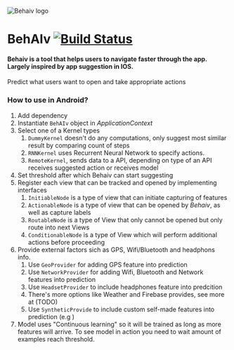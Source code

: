 ![Behaiv logo](https://github.com/dmi3coder/behaiv-java/raw/master/docs/img/behaiv_logo.png)
# BehAIv [![Build Status](https://travis-ci.com/dmi3coder/behaiv-java.svg?branch=master)](https://travis-ci.com/dmi3coder/behaiv-java)
#### Behaiv is a tool that helps users to navigate faster through the app. Largely inspired by app suggestion in IOS.
Predict what users want to open and take appropriate actions
### How to use in Android?

1. Add dependency
1. Instantiate `BehAIv` object in *ApplicationContext*
1. Select one of a Kernel types
    1. `DummyKernel` doesn't do any computations, only suggest most similar result by comparing count of steps
    1. `RNNKernel` uses Recurrent Neural Network to specify actions.
    1. `RemoteKernel`, sends data to a API, depending on type of an API receives suggested action or receives model
1. Set threshold after which Behaiv can start suggesting
1. Register each view that can be tracked and opened by implementing interfaces
    1. `InitiableNode` is a type of view that can initiate capturing of features
    1. `ActionableNode` is a type of view that can be opened by *Behaiv*, as well as capture labels
    1. `RoutableNode` is a type of View that only cannot be opened but only route into next Views
    1. `ConditionableNode` is a type of View which will perform additional actions before proceeding
1. Provide external factors sich as GPS, Wifi/Bluetooth and headphons info.
    1. Use `GeoProvider` for adding GPS feature into prediction
    1. Use `NetworkProvider` for adding Wifi, Bluetooth and Network features into prediction
    1. Use `HeadsetProvider` to include headphones feature into predcition
    1. There's more options like Weather and Firebase provides, see more at (TODO)
    1. Use `SyntheticProvide` to include custom self-made features into prediction (e.g )
1. Model uses "Continuous learning" so it will be trained as long as more features will arrive. To see model in action you need to wait amount of examples reach threshold.

   
